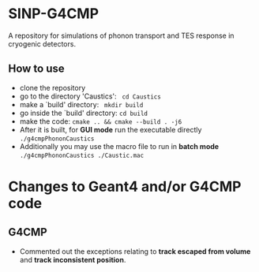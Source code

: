 # SINP-G4CMP
A repository for simulations of phonon  transport and TES response in cryogenic detectors.

## How to use
- clone the repository
- go to the directory 'Caustics': ``` cd Caustics```
- make a `build' directory: ``` mkdir build```
- go inside the `build' directory: ``` cd build ```
- make the code: ``` cmake .. && cmake --build . -j6 ```
- After it is built, for **GUI mode** run the executable directly ```./g4cmpPhononCaustics```
- Additionally you may use the macro file to run in **batch mode** ```./g4cmpPhononCaustics ./Caustic.mac```


# Changes to Geant4 and/or G4CMP code 
## G4CMP
- Commented out the exceptions relating to **track escaped from volume** and **track inconsistent position**.

